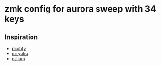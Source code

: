 # zmk config for aurora sweep with 34 keys

## Inspiration
- [pnohty](https://github.com/rayduck/zmk-config)
- [miryoku](https://github.com/manna-harbour/miryoku_zmk)
- [callum](https://github.com/callum-oakley/qmk_firmware/tree/master/users/callum)